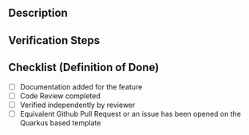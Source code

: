 <!-- Please use the PR template and provide as much relevant information as you can, otherwise your PR may not get reviewed. -->

## Description
<!-- Please include a summary of the change and a link to the JIRA ticket. Please add any additional motivation and context as needed. Screenshots are also welcome -->

## Verification Steps
<!--
Add the steps required to check this change. Following an example.

1. Go to `XX >> YY >> SS`
2. Create a new item `N` with the info `X`
3. Try to edit this item 
4. Check if in the left menu the feature X is not so long present.

If manual verifications required, please provide an environment where the reviewers can easily validate the changes if possible to speed up the review process. 
-->

## Checklist (Definition of Done)
<!-- Please strikethrough options not relevant using two tildes ~~Text~~. Do not delete non relevant options -->
- [ ] Documentation added for the feature
- [ ] Code Review completed
- [ ] Verified independently by reviewer
- [ ] Equivalent Github Pull Request or an issue has been opened on the Quarkus based template   
